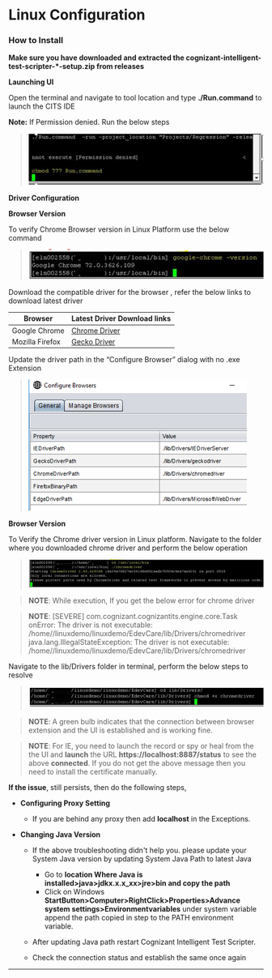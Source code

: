 # Linux Configuration

### How to Install


 **Make sure you have downloaded and extracted the cognizant-intelligent-test-scripter-*-setup.zip from releases**


**Launching UI**

Open the terminal and navigate to tool location and type **./Run.command** to launch the CITS IDE

**Note:** If Permission denied. Run the below steps

> ![](faqImage\permission.png)

**Driver Configuration**

**Browser Version**

To verify Chrome Browser version in Linux Platform use the below command

> ![](faqImage\chrome_v.png)

Download the compatible driver for the browser , refer the below links to download latest driver

Browser | Latest Driver Download links
--------|-----------------------------
Google Chrome | [Chrome Driver](https://sites.google.com/a/chromium.org/chromedriver/downloads)
Mozilla Firefox | [Gecko Driver](https://github.com/mozilla/geckodriver/releases)

Update the driver path in the “Configure Browser” dialog with no .exe Extension

> ![](faqImage\browser_cfg.png)

**Browser Version**

To Verify the Chrome driver version in Linux platform. Navigate to the folder where you downloaded chrome driver and perform the below operation

> ![](faqImage\driver_v.png)

> **NOTE**: While execution, If you get the below error for chrome driver 

> **NOTE**: [SEVERE] com.cognizant.cognizantits.engine.core.Task onError: The driver is not executable: /home/<user>/linuxdemo/linuxdemo/EdevCare/lib/Drivers/chromedriver java.lang.IllegalStateException: The driver is not executable: /home/<user>/linuxdemo/linuxdemo/EdevCare/lib/Drivers/chromedriver

Navigate to the lib/Drivers folder in terminal, perform the below steps to resolve

> ![](faqImage\driver_per.png)




> **NOTE**: A green bulb indicates that the connection between browser extension and the UI is established and is working fine.


> **NOTE**: For IE, you need to launch the record or spy or heal from the the UI and **launch** the URL **https://localhost:8887/status** to see the above **connected**. If you do not get the above message then you need to install the certificate manually.


**If the issue**, still persists, then do the following steps,

- **Configuring Proxy Setting**

	- If you are behind any proxy then add **localhost** in the Exceptions.  

- **Changing Java Version**


	- If the above troubleshooting didn't help you. please update your System Java version by updating System Java Path to latest Java

		- Go to **location Where Java is installed>java>jdkx.x.x_xx>jre>bin and copy the path**
		- Click on Windows **StartButton>Computer>RightClick>Properties>Advance system settings>Environmentvariables** under system variable append the path copied in step to the PATH environment variable.
	
	
	- After updating Java path restart Cognizant Intelligent Test Scripter.

	- Check the connection status and establish the same once again

 
----------

